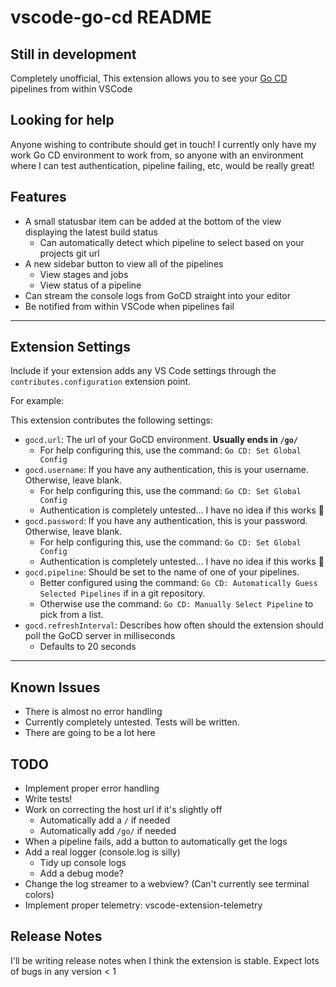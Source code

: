 # vscode-go-cd README

## **Still in development**

Completely unofficial, This extension allows you to see your [Go CD](https://www.gocd.org/) pipelines from within VSCode

## Looking for help

Anyone wishing to contribute should get in touch! 
I currently only have my work Go CD environment to work from, so anyone with an environment where I can test authentication, pipeline failing, etc, would be really great!

## Features

- A small statusbar item can be added at the bottom of the view displaying the latest build status
  - Can automatically detect which pipeline to select based on your projects git url
- A new sidebar button to view all of the pipelines
  - View stages and jobs
  - View status of a pipeline
- Can stream the console logs from GoCD straight into your editor
- Be notified from within VSCode when pipelines fail

-----------------------------------------------------------------------------------------------------------

## Extension Settings

Include if your extension adds any VS Code settings through the `contributes.configuration` extension point.

For example:

This extension contributes the following settings:
* `gocd.url`: The url of your GoCD environment. **Usually ends in `/go/`**
  * For help configuring this, use the command: `Go CD: Set Global Config`
* `gocd.username`: If you have any authentication, this is your username. Otherwise, leave blank.
  * For help configuring this, use the command: `Go CD: Set Global Config`
  * Authentication is completely untested... I have no idea if this works 😬
* `gocd.password`: If you have any authentication, this is your password. Otherwise, leave blank.
  * For help configuring this, use the command: `Go CD: Set Global Config`
  * Authentication is completely untested... I have no idea if this works 😬
* `gocd.pipeline`: Should be set to the name of one of your pipelines.
  * Better configured using the command: `Go CD: Automatically Guess Selected Pipelines` if in a git repository.
  * Otherwise use the command: `Go CD: Manually Select Pipeline` to pick from a list.
* `gocd.refreshInterval`: Describes how often should the extension should poll the GoCD server in milliseconds
  * Defaults to 20 seconds

-----------------------------------------------------------------------------------------------------------

## Known Issues

* There is almost no error handling
* Currently completely untested. Tests will be written. 
* There are going to be a lot here

## TODO
- Implement proper error handling
- Write tests!
- Work on correcting the host url if it's slightly off
  - Automatically add a `/` if needed
  - Automatically add `/go/` if needed
- When a pipeline fails, add a button to automatically get the logs
- Add a real logger (console.log is silly)
  - Tidy up console logs
  - Add a debug mode?
- Change the log streamer to a webview? (Can't currently see terminal colors)
- Implement proper telemetry: vscode-extension-telemetry

## Release Notes

I'll be writing release notes when I think the extension is stable.
Expect lots of bugs in any version < 1 




